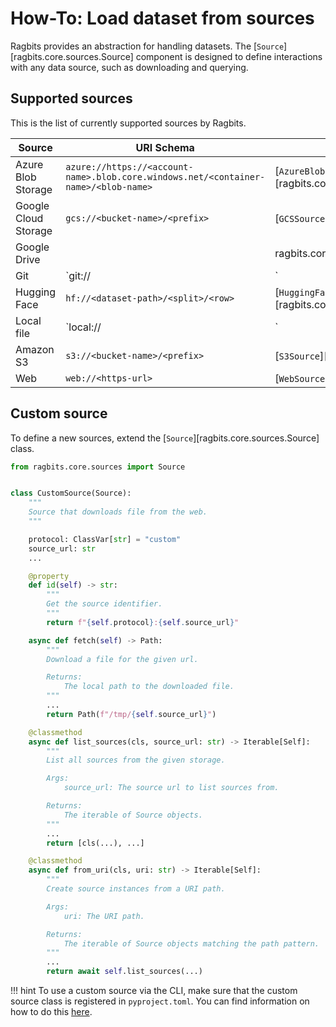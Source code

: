 # How-To: Load dataset from sources

Ragbits provides an abstraction for handling datasets. The [`Source`][ragbits.core.sources.Source] component is designed to define interactions with any data source, such as downloading and querying.

## Supported sources

This is the list of currently supported sources by Ragbits.

| Source | URI Schema | Class |
|-|-|-|
| Azure Blob Storage | `azure://https://<account-name>.blob.core.windows.net/<container-name>/<blob-name>` | [`AzureBlobStorageSource`][ragbits.core.sources.AzureBlobStorageSource] |
| Google Cloud Storage | `gcs://<bucket-name>/<prefix>` | [`GCSSource`][ragbits.core.sources.GCSSource] |
| Google Drive | <drive-id> | ragbits.core.sources.GoogleDriveSource |
| Git | `git://<https-url>|<ssh-url>` | [`GitSource`][ragbits.core.sources.GitSource] |
| Hugging Face | `hf://<dataset-path>/<split>/<row>` | [`HuggingFaceSource`][ragbits.core.sources.HuggingFaceSource] |
| Local file | `local://<file-path>|<blob-pattern>` | [`LocalFileSource`][ragbits.core.sources.LocalFileSource] |
| Amazon S3 | `s3://<bucket-name>/<prefix>` | [`S3Source`][ragbits.core.sources.S3Source] |
| Web | `web://<https-url>` | [`WebSource`][ragbits.core.sources.WebSource] |

## Custom source

To define a new sources, extend the [`Source`][ragbits.core.sources.Source] class.

```python
from ragbits.core.sources import Source


class CustomSource(Source):
    """
    Source that downloads file from the web.
    """

    protocol: ClassVar[str] = "custom"
    source_url: str
    ...

    @property
    def id(self) -> str:
        """
        Get the source identifier.
        """
        return f"{self.protocol}:{self.source_url}"

    async def fetch(self) -> Path:
        """
        Download a file for the given url.

        Returns:
            The local path to the downloaded file.
        """
        ...
        return Path(f"/tmp/{self.source_url}")

    @classmethod
    async def list_sources(cls, source_url: str) -> Iterable[Self]:
        """
        List all sources from the given storage.

        Args:
            source_url: The source url to list sources from.

        Returns:
            The iterable of Source objects.
        """
        ...
        return [cls(...), ...]

    @classmethod
    async def from_uri(cls, uri: str) -> Iterable[Self]:
        """
        Create source instances from a URI path.

        Args:
            uri: The URI path.

        Returns:
            The iterable of Source objects matching the path pattern.
        """
        ...
        return await self.list_sources(...)
```

!!! hint
    To use a custom source via the CLI, make sure that the custom source class is registered in `pyproject.toml`. You can find information on how to do this [here](../project/custom_components.md).
